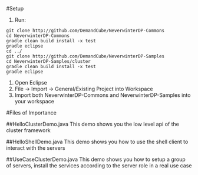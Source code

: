 #Setup
1. Run: 

  ```
  git clone http://github.com/DemandCube/NeverwinterDP-Commons
  cd NeverwinterDP-Commons
  gradle clean build install -x test
  gradle eclipse
  cd ../
  git clone http://github.com/DemandCube/NeverwinterDP-Samples
  cd NeverwinterDP-Samples/cluster
  gradle clean build install -x test
  gradle eclipse
  ```
1. Open Eclipse
1. File -> Import -> General/Existing Project into Workspace
1. Import both NeverwinterDP-Commons and NeverwinterDP-Samples into your workspace
 

#Files of Importance

##HelloClusterDemo.java
This demo shows you the low level api of the cluster framework

##HelloShellDemo.java
This demo shows you how to use the shell client to interact with the servers

##UseCaseClusterDemo.java
This demo shows you how to setup a group of servers, install the services according to the server role in a real use case


